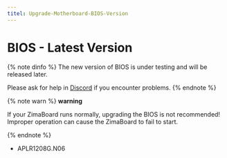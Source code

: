 ```yaml
---
titel: Upgrade-Motherboard-BIOS-Version
--- 
```


# BIOS - Latest Version

{% note dinfo %}
The new version of BIOS is under testing and will be released later.

Please ask for help in [Discord](https://discord.gg/TZjYGnAW3M) if you encounter problems.
{% endnote %}


{% note warn %}
**warning**

If your ZimaBoard runs normally, upgrading the BIOS is not recommended!
Improper operation can cause the ZimaBoard to fail to start.

{% endnote %}

<!-- ## ZimaBoard 216

<!-- - APLR1202G.N06 -->
  <!-- - Download: [GitHub](https://github.com/IceWhaleTech/ZimaBoard-BIOS/releases/download/N06/ZMB216-APLR1202G.N06.zip) -->

<!-- ## ZimaBoard 432 -->

<!-- - APLR1204G.N06 -->
  <!-- - Download: [GitHub](https://github.com/IceWhaleTech/ZimaBoard-BIOS/releases/download/N06/ZMB432-APLR1204G.N06.zip) -->

<!-- ## ZimaBoard 832 -->

- APLR1208G.N06
  <!-- - Download: [GitHub](https://github.com/IceWhaleTech/ZimaBoard-BIOS/releases/download/N06/ZMB832-APLR1208G.N06.zip) -->

<!-- # BIOS Update Guide -->

<!-- ## Step 1: Preparation -->

<!-- - Download the corresponding version of the BIOS file above
- An empty USB drive formatted as FAT32
- A miniDP to HDMI Adapter (Used to connect to a monitor)
- A keyboard -->

<!-- ## Step 2: Prepare USB drive

1. Unzip the downloaded BIOS file
2. Copy the entire EFI folder to the root of the USB drive

![](/images/Upgrade-Motherboard-BIOS-Version/bios-efi-folder.png) -->

<!-- ## Step 3: Update BIOS

1. Connecting USB drive, keyboard, and monitor to the ZimaBoard.
2. Connect power and press <kbd>F11</kbd> continuously.
3. Select your USB drive starting with UEFI in the boot device menu.

![](/images/Upgrade-Motherboard-BIOS-Version/bios-select-boot-device.jpg)

**1. Wait for the BIOS update to complete**

![](/images/Upgrade-Motherboard-BIOS-Version/bios-update-wating.jpg)

**2. Done!**

![](/images/Upgrade-Motherboard-BIOS-Version/bios-update-successful.jpg) --> 